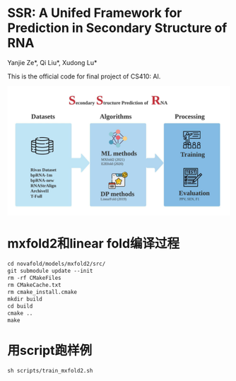 # SSR: A Unifed Framework for Prediction in **S**econdary **S**tructure of **R**NA 
Yanjie Ze*, Qi Liu*, Xudong Lu*


This is the official code for final project of CS410: AI.

![](imgs/AI_structure.jpeg)


# mxfold2和linear fold编译过程

```
cd novafold/models/mxfold2/src/
git submodule update --init
rm -rf CMakeFiles
rm CMakeCache.txt
rm cmake_install.cmake
mkdir build
cd build
cmake ..
make
```

# 用script跑样例

```
sh scripts/train_mxfold2.sh
```


